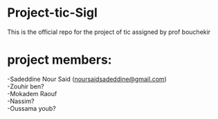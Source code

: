 # Project-tic-Sigl
This is the official repo for the project of tic assigned by prof bouchekir 


# project members:
-Sadeddine Nour Said (noursaidsadeddine@gmail.com)<br/>
-Zouhir ben?<br/>
-Mokadem Raouf<br/>
-Nassim?<br/>
-Oussama youb?<br/>
